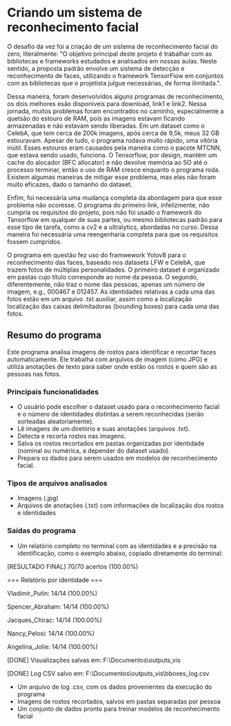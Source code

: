 # Criando um sistema de reconhecimento facial

O desafio da vez foi a criação de um sistema de reconhecimento facial do zero, literalmente: "O objetivo principal deste projeto é trabalhar com as bibliotecas e frameworks estudados e analisados em nossas aulas. Neste sentido, a proposta padrão envolve um sistema de detecção e reconhecimento de faces, utilizando o framework TensorFlow em conjuntos com as bibliotecas que o projetista julgue necessárias, de forma ilimitada.".

Dessa maneira, foram desenvolvidos alguns programas de reconhecimento, os dois melhores esão disponíveis para download, link1 e link2. Nessa jornada, muitos problemas foram encontrados no caminho, especialmente a quetsão do estouro de RAM, pois as imagens estavam ficando armazenadas e não estavam sendo liberadas. Em um dataset como o CelebA, que tem cerca de 200k imagens, após cerca de 9,5k, meus 32 GB estouravam. Apesar de tudo, o programa rodava muito rápido, uma vitória inútil. Esses estouros eram causados pela maneira como o pacote MTCNN, que estava sendo usado, funciona. O Tensorflow, por design, mantém um cache do alocador (BFC allocator) e não devolve memória ao SO até o processo terminar, então o uso de RAM cresce enquanto o programa roda. Existem algumas maneiras de mitigar esse problema, mas elas não foram muito eficazes, dado o tamanho do dataset.

Enfim, foi necessária uma mudança completa da abordagem para que esse problema não ocoresse. O programa do primeiro link, infelizmente, não cumpria os requisitos do projeto, pois não foi usado o framework do Tansorflow em qualquer de suas partes, ou mesmo bibliotecas padrão para esse tipo de tarefa, como a cv2 e a ultralytics, abordadas no curso. Dessa maneira foi necessária uma reengenharia completa para que os requisitos fossem cumpridos.

O programa em questão fez uso do framwework Yolov8 para o reconhecimento das faces, baseado nos datasets LFW e CelebA, que trazem fotos de múltiplas personalidades. O primeiro dataset é organizado em pastas cujo título corresponde ao nome da pessoa. O segundo, diferentemente, não traz o nome das pessoas, apenas um número de imagem, e.g., 000467 e 012457. As identidades relativas a cada uma das fotos estão em um arquivo .txt auxiliar, assim como a localização localização das caixas delimitadoras (bounding boxes) para cada uma das fotos.

## Resumo do programa
Este programa analisa imagens de rostos para identificar e recortar faces automaticamente. Ele trabalha com arquivos de imagem (como JPG) e utiliza anotações de texto para saber onde estão os rostos e quem são as pessoas nas fotos.

### Principais funcionalidades

- O usuário pode escolher o dataset usado para o reconhecimento facial e o número de identidades distintas a serem reconhecidas (serão sorteadas aleatoriamente). 
- Lê imagens de um diretório e suas anotações (arquivos .txt).
- Detecta e recorta rostos nas imagens.
- Salva os rostos recortados em pastas organizadas por identidade (nominal ou numérica, a depender do dataset usado).
- Prepara os dados para serem usados em modelos de reconhecimento facial.

### Tipos de arquivos analisados

- Imagens (.jpg)
- Arquivos de anotações (.txt) com informações de localização dos rostos e identidades
### Saídas do programa

- Um relatório completo no terminal com as identidades e a precisão na identificação, como o exemplo abaixo, copiado diretamente do terminal:

[RESULTADO FINAL] 70/70 acertos (100.00%)

=== Relatório por identidade ===

  Vladimir_Putin: 14/14 (100.00%)
  
  Spencer_Abraham: 14/14 (100.00%)
  
  Jacques_Chirac: 14/14 (100.00%)
  
  Nancy_Pelosi: 14/14 (100.00%)
  
  Angelina_Jolie: 14/14 (100.00%)

[DONE] Visualizações salvas em: F:\Documentos\outputs_vis

[DONE] Log CSV salvo em: F:\Documentos\outputs_vis\bboxes_log.csv

- Um arquivo de log .csv, com os dados provenientes da execução do programa
- Imagens de rostos recortados, salvos em pastas separadas por pessoa
- Um conjunto de dados pronto para treinar modelos de reconhecimento facial

